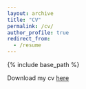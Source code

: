 ```yaml
---
layout: archive
title: "CV"
permalink: /cv/
author_profile: true
redirect_from:
  - /resume
---
```


{% include base_path %}

Download my cv [here](/files/2025-06-CV.pdf)